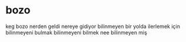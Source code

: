 # bozo
keg
bozo nerden geldi nereye gidiyor bilinmeyen bir yolda ilerlemek için bilinmeyeni bulmak bilinmeyeni bilmek nee bilinmeyen miş 
